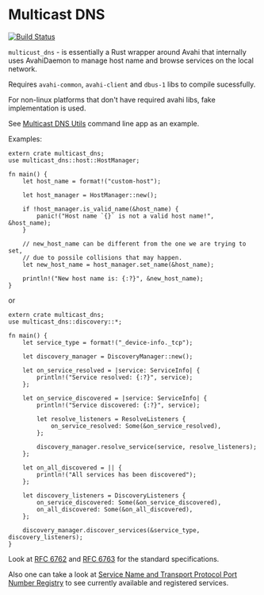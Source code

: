 # Multicast DNS

[![Build Status](https://travis-ci.org/fxbox/multicast-dns.svg?branch=master)](https://travis-ci.org/fxbox/multicast-dns)

```multicust_dns``` - is essentially a Rust wrapper around Avahi that internally uses AvahiDaemon to manage host name and browse services on the local network.

Requires ```avahi-common```, ```avahi-client``` and ```dbus-1``` libs to compile sucessfully.

For non-linux platforms that don't have required avahi libs, fake implementation is used. 

See [Multicast DNS Utils](https://github.com/fxbox/multicast-dns-utils) command line app as an example.

Examples:

```
extern crate multicast_dns;
use multicast_dns::host::HostManager;

fn main() {
    let host_name = format!("custom-host");
    
    let host_manager = HostManager::new();

    if !host_manager.is_valid_name(&host_name) {
        panic!("Host name `{}` is not a valid host name!", &host_name);
    }

    // new_host_name can be different from the one we are trying to set,
    // due to possile collisions that may happen. 
    let new_host_name = host_manager.set_name(&host_name);
    
    println!("New host name is: {:?}", &new_host_name);
}
```

or

```
extern crate multicast_dns;
use multicast_dns::discovery::*;

fn main() {
    let service_type = format!("_device-info._tcp");
    
    let discovery_manager = DiscoveryManager::new();

    let on_service_resolved = |service: ServiceInfo| {
        println!("Service resolved: {:?}", service);
    };

    let on_service_discovered = |service: ServiceInfo| {
        println!("Service discovered: {:?}", service);

        let resolve_listeners = ResolveListeners {
            on_service_resolved: Some(&on_service_resolved),
        };

        discovery_manager.resolve_service(service, resolve_listeners);
    };

    let on_all_discovered = || {
        println!("All services has been discovered");
    };

    let discovery_listeners = DiscoveryListeners {
        on_service_discovered: Some(&on_service_discovered),
        on_all_discovered: Some(&on_all_discovered),
    };

    discovery_manager.discover_services(&service_type, discovery_listeners);
}
```

Look at [RFC 6762](https://tools.ietf.org/html/rfc6762) and [RFC 6763](https://tools.ietf.org/html/rfc6763) for the standard specifications.

Also one can take a look at [Service Name and Transport Protocol Port Number Registry](http://www.iana.org/assignments/service-names-port-numbers/service-names-port-numbers.xhtml) to see currently available and registered services.